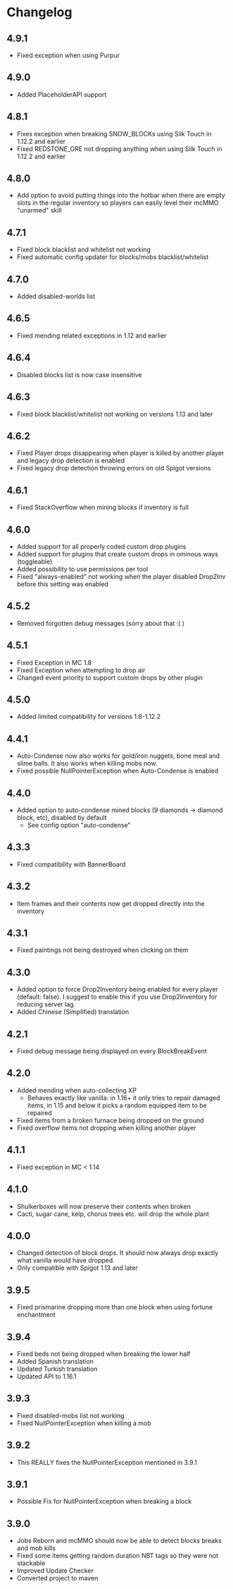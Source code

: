 # Changelog

## 4.9.1
- Fixed exception when using Purpur

## 4.9.0
- Added PlaceholderAPI support

## 4.8.1
- Fixes exception when breaking SNOW_BLOCKs using Silk Touch in 1.12.2 and earlier
- Fixed REDSTONE_ORE not dropping anything when using Silk Touch in 1.12.2 and earlier

## 4.8.0
- Add option to avoid putting things into the hotbar when there are empty slots in the regular inventory so players can easily level their mcMMO "unarmed" skill

## 4.7.1
- Fixed block blacklist and whitelist not working
- Fixed automatic config updater for blocks/mobs blacklist/whitelist

## 4.7.0
- Added disabled-worlds list

## 4.6.5
- Fixed mending related exceptions in 1.12 and earlier

## 4.6.4
- Disabled blocks list is now case insensitive

## 4.6.3
- Fixed block blacklist/whitelist not working on versions 1.13 and later

## 4.6.2
- Fixed Player drops disappearing when player is killed by another player and legacy drop detection is enabled
- Fixed legacy drop detection throwing errors on old Spigot versions

## 4.6.1
- Fixed StackOverflow when mining blocks if inventory is full

## 4.6.0
- Added support for all properly coded custom drop plugins
- Added support for plugins that create custom drops in ominous ways (toggleable)
- Added possibility to use permissions per tool
- Fixed "always-enabled" not working when the player disabled Drop2Inv before this setting was enabled

## 4.5.2
- Removed forgotten debug messages (sorry about that :( )

## 4.5.1
- Fixed Exception in MC 1.8
- Fixed Exception when attempting to drop air
- Changed event priority to support custom drops by other plugin

## 4.5.0
- Added limited compatibility for versions 1.8-1.12.2

## 4.4.1
- Auto-Condense now also works for gold/iron nuggets, bone meal and slime balls. It also works when killing mobs now.
- Fixed possible NullPointerException when Auto-Condense is enabled

## 4.4.0
- Added option to auto-condense mined blocks (9 diamonds -> diamond block, etc), disabled by default
  - See config option "auto-condense"

## 4.3.3
- Fixed compatibility with BannerBoard

## 4.3.2
- Item frames and their contents now get dropped directly into the inventory

## 4.3.1
- Fixed paintings not being destroyed when clicking on them

## 4.3.0
- Added option to force Drop2Inventory being enabled for every player (default: false). I suggest to enable this if you use Drop2Inventory for reducing server lag.
- Added Chinese (Simplified) translation

## 4.2.1
- Fixed debug message being displayed on every BlockBreakEvent

## 4.2.0
- Added mending when auto-collecting XP
  - Behaves exactly like vanilla: in 1.16+ it only tries to repair damaged items, in 1.15 and below it picks a random equipped item to be repaired
- Fixed items from a broken furnace being dropped on the ground
- Fixed overflow items not dropping when killing another player

## 4.1.1
- Fixed exception in MC < 1.14

## 4.1.0
- Shulkerboxes will now preserve their contents when broken
- Cacti, sugar cane, kelp, chorus trees etc. will drop the whole plant

## 4.0.0
- Changed detection of block drops. It should now always drop exactly what vanilla would have dropped.
- Only compatible with Spigot 1.13 and later

## 3.9.5
- Fixed prismarine dropping more than one block when using fortune enchantment

## 3.9.4
- Fixed beds not being dropped when breaking the lower half
- Added Spanish translation
- Updated Turkish translation
- Updated API to 1.16.1

## 3.9.3
- Fixed disabled-mobs list not working
- Fixed NullPointerException when killing a mob 

## 3.9.2
- This REALLY fixes the NullPointerException mentioned in 3.9.1

## 3.9.1
- Possible Fix for NullPointerException when breaking a block

## 3.9.0
- Jobs Reborn and mcMMO should now be able to detect blocks breaks and mob kills
- Fixed some items getting random duration NBT tags so they were not stackable
- Improved Update Checker
- Converted project to maven